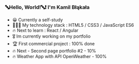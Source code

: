 ### 🔤Hello, World!🔤❗️ I'm Kamil Błąkała 

- 😀 Currently a self-study
- 👨🏽‍💻 My technology stack : HTML5 / CSS3 / JavaScript ES6
- 🔥 Next to learn : React / Angular
- 🎖️ Im currently working on my portfolio 
- 🏆 First commercial project : 100% done
- 🔥 Next - Second page portfolio #2 - 10% 
- 🔥 Weather App with API OpenWeather - 100%
